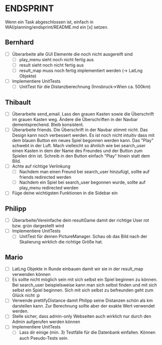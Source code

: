 # ENDSPRINT
Wenn ein Task abgeschlossen ist, einfach in WAI/planning/endsprint/README.md ein [x] setzen.

## Bernhard
- [ ] Überarbeite alle GUI Elemente die noch nicht ausgereift sind
  - [ ] play_menu sieht noch nicht fertig aus
  - [ ] result sieht noch nicht fertig aus
  - [ ] result_map muss noch fertig implementiert werden (-> LatLng Objekte)
- [ ] Implementiere UnitTests
  - [ ] UnitTest für die Distanzberechnung (Innsbruck->Wien ca. 500km)

## Thibault
- [ ] Überarbeite send_email. Lass den grauen Kasten sowie die Überschrift im grauen Kasten weg. Ändere die Überschriften in der Navbar dementsprechend. Bleib konsistent.
- [ ] Überarbeite friends. Die Überschrift in der Navbar stimmt nicht. Das Design kann noch verbessert werden. Es ist noch nicht intuitiv dass mit dem blauen Button ein neues Spiel begonnen werden kann. Das "Play" schwebt in der Luft. Mach vielleicht so ähnlich wie bei search_user einen Kasten in dem der Name des Freundes und der Button zum Spielen drin ist. Schreib in den Button einfach "Play" hinein statt dem Bild.
- [ ] Achte auf richtige Verlinkung
  - [ ] Nachdem man einen Freund bei search_user hinzufügt, sollte auf friends redirected werden
  - [ ] Nachdem ein Spiel bei search_user begonnen wurde, sollte auf play_menu redirected werden
- [ ] Füge deine wichtigsten Funktionen in die Sidebar ein

## Philipp
- [ ] Überarbeite/Vereinfache dein resultGame damit der richtige User rot bzw. grün dargestellt wird
- [ ] Implementiere UnitTests
  - [ ] UnitTest für deinen PictureManager. Schau ob das Bild nach der Skalierung wirklich die richtige Größe hat.

## Mario
- [ ] LatLng Objekte in Runde einbauen damit wir sie in der result_map verwenden können
- [ ] Es sollte nicht möglich sein mit sich selbst ein Spiel beginnen zu können. Bei search_user beispielsweise kann man sich selbst finden und mit sich selbst ein Spiel beginnen. Sich mit sich selbst zu befreunden geht zum Glück nicht :p
- [ ] Verwende prettifyDistance damit Philipp seine Distanzen schön als km darstellen kann. Zur Berechnung sollte aber der exakte Wert verwendet werden.
- [ ] Stelle sicher, dass admin-only Webseiten auch wirklich nur durch den Admin aufgerufen werden können
- [ ] Implementiere UnitTests
  - [ ] Lass dir einige (min. 3) Testfälle für die Datenbank einfallen. Können auch Pseudo-Tests sein.
